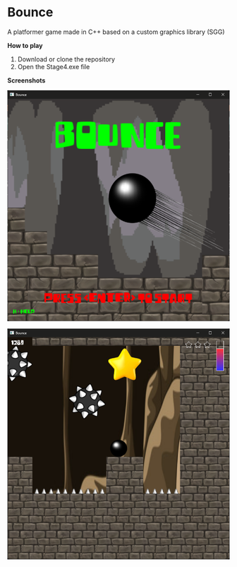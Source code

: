 # Bounce

A platformer game made in C++ based on a custom graphics library (SGG)

**How to play**

1. Download or clone the repository
2. Open the Stage4.exe file

**Screenshots**

![Image Description](Readme/Screenshot1.png)

![Image Description](Readme/Screenshot2.png)

